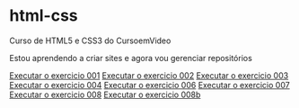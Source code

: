 # html-css
 Curso de HTML5 e CSS3 do CursoemVideo

 Estou aprendendo a criar sites e agora vou gerenciar repositórios

 <a href="https://richardneco.github.io/html-css/Exercicios/exc-001/index.html"> Executar o exercicio 001</a>
 <a href="https://richardneco.github.io/html-css/Exercicios/exc-002/index.html"> Executar o exercicio 002</a>
 <a href="https://richardneco.github.io/html-css/Exercicios/exc-003/index.html"> Executar o exercicio 003</a>
 <a href="https://richardneco.github.io/html-css/Exercicios/exc-004/index.html"> Executar o exercicio 004</a>
 <a href="https://richardneco.github.io/html-css/Exercicios/exc-006/index.html"> Executar o exercicio 006</a>
 <a href="https://richardneco.github.io/html-css/Exercicios/exc-007/index.html"> Executar o exercicio 007</a>
 <a href="https://richardneco.github.io/html-css/Exercicios/exc-008/index.html"> Executar o exercicio 008</a>
 <a href="https://richardneco.github.io/html-css/Exercicios/exc-008b/index.html"> Executar o exercicio 008b</a>
